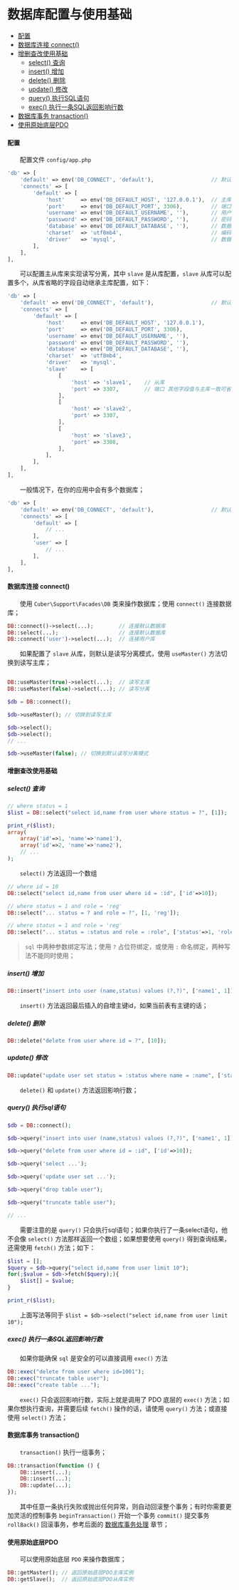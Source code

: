 # 数据库配置与使用基础

- [配置](#config)
- [数据库连接 connect()](#connect)
- [增删查改使用基础](#curd)
    - [select() 查询](#select)
    - [insert() 增加](#insert)
    - [delete() 删除](#delete)
    - [update() 修改](#update)
    - [query() 执行SQL语句](#query)
    - [exec() 执行一条SQL返回影响行数](#exec)
- [数据库事务 transaction()](#transaction)
- [使用原始底层PDO](#pdo)


#### <a name="config">配置</a>

　　配置文件 `config/app.php`

```php
'db' => [
    'default' => env('DB_CONNECT', 'default'),                  // 默认连接
    'connects' => [
        'default' => [
            'host'     => env('DB_DEFAULT_HOST', '127.0.0.1'),  // 主库
            'port'     => env('DB_DEFAULT_PORT', 3306),         // 端口
            'username' => env('DB_DEFAULT_USERNAME', ''),       // 用户名
            'password' => env('DB_DEFAULT_PASSWORD', ''),       // 密码
            'database' => env('DB_DEFAULT_DATABASE', ''),       // 数据库名
            'charset'  => 'utf8mb4',                            // 编码
            'driver'   => 'mysql',                              // 数据库驱动
        ],
    ],
],
```

　　可以配置主从库来实现读写分离，其中 `slave` 是从库配置，`slave` 从库可以配置多个，从库省略的字段自动继承主库配置，如下：

```php
'db' => [
    'default' => env('DB_CONNECT', 'default'),                  // 默认连接
    'connects' => [
        'default' => [
            'host'     => env('DB_DEFAULT_HOST', '127.0.0.1'),
            'port'     => env('DB_DEFAULT_PORT', 3306),
            'username' => env('DB_DEFAULT_USERNAME', ''),
            'password' => env('DB_DEFAULT_PASSWORD', ''),
            'database' => env('DB_DEFAULT_DATABASE', ''),
            'charset'  => 'utf8mb4',
            'driver'   => 'mysql',
            'slave'    => [
                [
                    'host' => 'slave1',    // 从库
                    'port' => 3307,        // 端口 其他字段值与主库一致可省略
                ],
                [
                    'host' => 'slave2',
                    'port' => 3307,
                ],
                [
                    'host' => 'slave3',
                    'port' => 3308,
                ],
            ],
        ],
    ],
],
```

　　一般情况下，在你的应用中会有多个数据库；

```php
'db' => [
    'default' => env('DB_CONNECT', 'default'),                  // 默认连接
    'connects' => [
        'default' => [
            // ...
        ],
        'user' => [
            // ...
        ],
    ],
],
```


#### <a name="connect">数据库连接 connect()</a>

　　使用 `Cuber\Support\Facades\DB` 类来操作数据库；使用 `connect()` 连接数据库；

```php
DB::connect()->select(...);        // 连接默认数据库
DB::select(...);                   // 连接默认数据库
DB::connect('user')->select(...);  // 连接用户库
```

　　如果配置了 `slave` 从库，则默认是读写分离模式，使用 `useMaster()` 方法切换到读写主库；

```php

DB::useMaster(true)->select(...);  // 读写主库
DB::useMaster(false)->select(...); // 读写分离

$db = DB::connect();

$db->useMaster(); // 切换到读写主库

$db->select();
$db->select();
// ...

$db->useMaster(false); // 切换到默认读写分离模式
```


#### <a name="curd">增删查改使用基础</a>
##### <a name="select">select() 查询</a>

```php
// where status = 1
$list = DB::select("select id,name from user where status = ?", [1]);

print_r($list);
array(
    array('id'=>1, 'name'=>'name1'),
    array('id'=>2, 'name'=>'name2'),
    // ...
);
```

　　`select()` 方法返回一个数组

```php
// where id = 10
DB::select("select id,name from user where id = :id", ['id'=>10]);

// where status = 1 and role = 'reg'
DB::select("... status = ? and role = ?", [1, 'reg']);

// where status = 1 and role = 'reg'
DB::select("... status = :status and role = :role", ['status'=>1, 'role'=>'reg']);
```

> `sql` 中两种参数绑定写法；使用 `?` 占位符绑定，或使用 `:` 命名绑定，两种写法不能同时使用；


##### <a name="insert">insert() 增加</a>

```php
DB::insert("insert into user (name,status) values (?,?)", ['name1', 1]);
```

　　`insert()` 方法返回最后插入的自增主键id，如果当前表有主键的话；


##### <a name="delete">delete() 删除</a>

```php
DB::delete("delete from user where id = ?", [10]);
```

##### <a name="update">update() 修改</a>

```php
DB::update("update user set status = :status where name = :name", ['status'=>1, 'name'=>'name1']);
```

　　`delete()` 和 `update()` 方法返回影响行数；


##### <a name="query">query() 执行sql语句</a>

```php
$db = DB::connect();

$db->query("insert into user (name,status) values (?,?)", ['name1', 1]);

$db->query("delete from user where id = :id", ['id'=>10]);

$db->query('select ...');

$db->query('update user set ...');

$db->query("drop table user");

$db->query("truncate table user");

// ...
```

　　需要注意的是 `query()` 只会执行sql语句；如果你执行了一条select语句，他不会像 `select()` 方法那样返回一个数组；如果想要使用 `query()` 得到查询结果，还需使用 `fetch()` 方法；如下：

```php
$list = [];
$query = $db->query("select id,name from user limit 10");
for(;$value = $db->fetch($query);){
    $list[] = $value;
}

print_r($list);
```

　　上面写法等同于 `$list = $db->select("select id,name from user limit 10");`


##### <a name="exec">exec() 执行一条SQL返回影响行数</a>

　　如果你能确保 `sql` 是安全的可以直接调用 `exec()` 方法

```php
DB::exec("delete from user where id=1001");
DB::exec("truncate table user");
DB::exec("create table ...");
```

　　`exec()` 只会返回影响行数，实际上就是调用了 PDO 底层的 `exec()` 方法；如果你想执行查询，并需要后续 `fetch()` 操作的话，请使用 `query()` 方法；或直接使用 `select()` 方法；


#### <a name="transaction">数据库事务 transaction()</a>

　　`transaction()` 执行一组事务；

```php
DB::transaction(function () {
    DB::insert(...);
    DB::insert(...);
    DB::update(...);
});
```

　　其中任意一条执行失败或抛出任何异常，则自动回滚整个事务；有时你需要更加灵活的控制事务 `beginTransaction()` 开始一个事务 `commit()` 提交事务 `rollBack()` 回滚事务，参考后面的 [数据库事务处理](https://github.com/gocuber/docs/blob/master/md/dbtransaction.md) 章节；


#### <a name="pdo">使用原始底层PDO</a>

　　可以使用原始底层 `PDO` 来操作数据库；

```php
DB::getMaster(); // 返回原始底层PDO主库实例
DB::getSlave();  // 返回原始底层PDO从库实例
```
